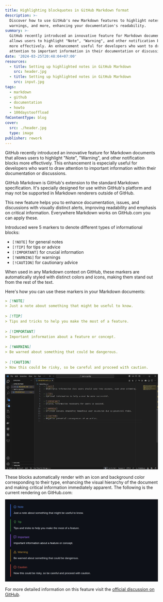 ```yaml
---
title: Highlighting blockquotes in GitHub Markdown format
description: >-
  Discover how to use GitHub's new Markdown features to highlight notes,
  warnings, and more, enhancing your documentation's readability.
summary: >-
  GitHub recently introduced an innovative feature for Markdown documents that
  allows users to highlight "Note", "Warning", and other notification blocks
  more effectively. An enhancement useful for developers who want to draw
  attention to important information in their documentation or discussions.
date: '2024-03-25T20:48:04+07:00'
resources:
  - title: Setting up highlighted notes in GitHub Markdown
    src: header.jpg
  - title: Setting up highlighted notes in GitHub Markdown
    src: input.jpg
tags:
  - markdown
  - github
  - documentation
  - howto
  - 100daystooffload
fmContentType: blog
cover:
  src: ./header.jpg
  type: image
publisher: rework
---
```


GitHub recently introduced an innovative feature for Markdown documents that allows users to highlight "Note", "Warning", and other notification blocks more effectively. This enhancement is especially useful for developers who want to draw attention to important information within their documentation or discussions.

GitHub Markdown is GitHub's extension to the standard Markdown specification. It's specially designed for use within GitHub's platform and may not be supported in Markdown renderers outside of GitHub.

This new feature helps you to enhance documentation, issues, and discussions with visually distinct alerts, improving readability and emphasis on critical information. Everywhere Markdown works on GitHub.com you can apply these.

Introduced were 5 markers to denote different types of informational blocks:

* `[!NOTE]` for general notes
* `[!TIP]` for tips or advice
* `[!IMPORTANT]` for crucial information
* `[!WARNING]` for warnings
* `[!CAUTION]` for cautionary advice

When used in any Markdown context on GitHub, these markers are automatically styled with distinct colors and icons, making them stand out from the rest of the text.

Here's how you can use these markers in your Markdown documents:

```markdown
> [!NOTE]
> Just a note about something that might be useful to know.

> [!TIP]
> Tips and tricks to help you make the most of a feature.

> [!IMPORTANT]
> Important information about a feature or concept.

> [!WARNING]
> Be warned about something that could be dangerous.

> [!CAUTION]
> Now this could be risky, so be careful and proceed with caution.
```

![](input.jpg)

These blocks automatically render with an icon and background color corresponding to their type, enhancing the visual hierarchy of the document and making critical information immediately apparent. The following is the current rendering on GitHub.com:

![](header.jpg)

For more detailed information on this feature visit the [official discussion on GitHub](https://github.com/orgs/community/discussions/16925).
